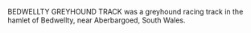 BEDWELLTY GREYHOUND TRACK was a greyhound racing track in the hamlet of Bedwellty, near Aberbargoed, South Wales.
